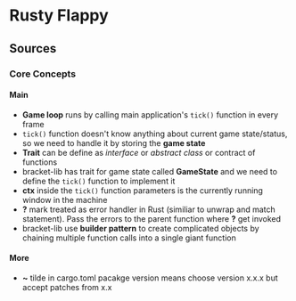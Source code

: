 # Rusty Flappy

## Sources

[]()

### Core Concepts

#### Main

- **Game loop** runs by calling main application's `tick()` function in every frame
- `tick()` function doesn't know anything about current game state/status, so we need to handle it by storing the **game state**
- **Trait** can be define as _interface_ or _abstract class_ or contract of functions
- bracket-lib has trait for game state called **GameState** and we need to define the `tick()` function to implement it
- **ctx** inside the `tick()` function parameters is the currently running window in the machine
- **?** mark treated as error handler in Rust (similiar to unwrap and match statement). Pass the errors to the parent function where **?** get invoked
- bracket-lib use **builder pattern** to create complicated objects by chaining multiple function calls into a single giant function

#### More

- **~** tilde in cargo.toml pacakge version means choose version x.x.x but accept patches from x.x
